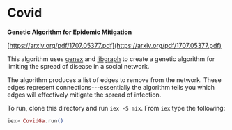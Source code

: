 # Covid

**Genetic Algorithm for Epidemic Mitigation**

[https://arxiv.org/pdf/1707.05377.pdf](https://arxiv.org/pdf/1707.05377.pdf)

This algorithm uses [genex](https://www.github.com/seanmor5/genex) and [libgraph](https://github.com/bitwalker/libgraph) to create a genetic algorithm for limiting the spread of disease in a social network.

The algorithm produces a list of edges to remove from the network. These edges represent connections---essentially the algorithm tells you which edges will effectively mitigate the spread of infection.

To run, clone this directory and run `iex -S mix`. From `iex` type the following:

```elixir
iex> CovidGa.run()
```


